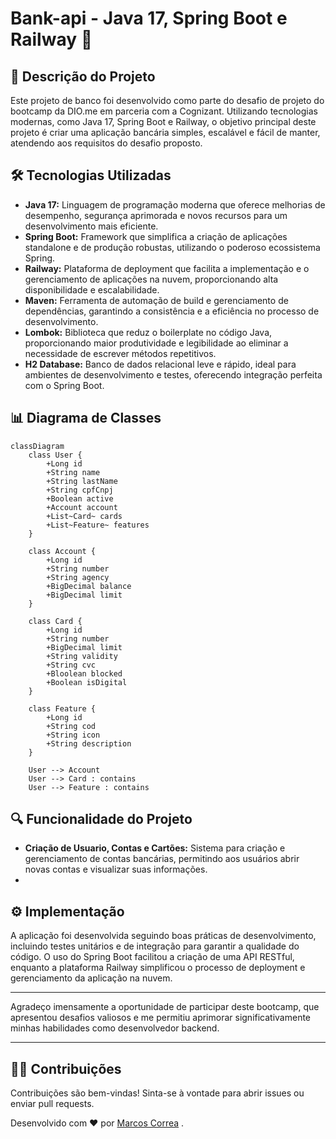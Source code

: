 # Bank-api - Java 17, Spring Boot e Railway 🚀

## 📄 Descrição do Projeto
Este projeto de banco foi desenvolvido como parte do desafio de projeto do bootcamp da DIO.me em parceria com a Cognizant. Utilizando tecnologias modernas, como Java 17, Spring Boot e Railway, o objetivo principal deste projeto é criar uma aplicação bancária simples, escalável e fácil de manter, atendendo aos requisitos do desafio proposto.


## 🛠️ Tecnologias Utilizadas
- **Java 17:** Linguagem de programação moderna que oferece melhorias de desempenho, segurança aprimorada e novos recursos para um desenvolvimento mais eficiente.
- **Spring Boot:** Framework que simplifica a criação de aplicações standalone e de produção robustas, utilizando o poderoso ecossistema Spring.
- **Railway:** Plataforma de deployment que facilita a implementação e o gerenciamento de aplicações na nuvem, proporcionando alta disponibilidade e escalabilidade.
- **Maven:** Ferramenta de automação de build e gerenciamento de dependências, garantindo a consistência e a eficiência no processo de desenvolvimento.
- **Lombok:** Biblioteca que reduz o boilerplate no código Java, proporcionando maior produtividade e legibilidade ao eliminar a necessidade de escrever métodos repetitivos.
- **H2 Database:** Banco de dados relacional leve e rápido, ideal para ambientes de desenvolvimento e testes, oferecendo integração perfeita com o Spring Boot.


## 📊 Diagrama de Classes

```mermaid
classDiagram
    class User {
        +Long id
        +String name
        +String lastName
        +String cpfCnpj
        +Boolean active
        +Account account
        +List~Card~ cards
        +List~Feature~ features
    }

    class Account {
        +Long id
        +String number
        +String agency
        +BigDecimal balance
        +BigDecimal limit
    }

    class Card {
        +Long id
        +String number
        +BigDecimal limit
        +String validity
        +String cvc
        +Bloolean blocked
        +Boolean isDigital
    }

    class Feature {
        +Long id
        +String cod
        +String icon
        +String description
    }

    User --> Account
    User --> Card : contains
    User --> Feature : contains
```

## 🔍 Funcionalidade do Projeto 
- **Criação de Usuario, Contas e Cartões:** Sistema para criação e gerenciamento de contas bancárias, permitindo aos usuários abrir novas contas e visualizar suas informações.
- 

## ⚙️ Implementação 
A aplicação foi desenvolvida seguindo boas práticas de desenvolvimento, incluindo testes unitários e de integração para garantir a qualidade do código. O uso do Spring Boot facilitou a criação de uma API RESTful, enquanto a plataforma Railway simplificou o processo de deployment e gerenciamento da aplicação na nuvem.


---

Agradeço imensamente a oportunidade de participar deste bootcamp, que apresentou desafios valiosos e me permitiu aprimorar significativamente minhas habilidades como desenvolvedor backend.

---

## 🧑‍💻 Contribuições
Contribuições são bem-vindas! Sinta-se à vontade para abrir issues ou enviar pull requests.


Desenvolvido com ❤️ por [Marcos Correa](https://github.com/correamarcos) .


